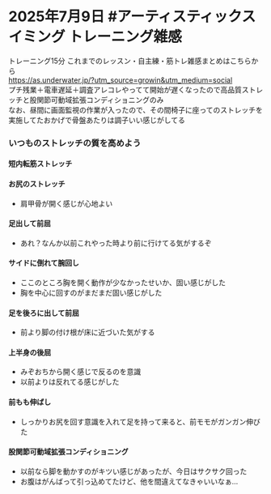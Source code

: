 # 2025年7月9日 #アーティスティックスイミング トレーニング雑感
トレーニング15分
これまでのレッスン・自主練・筋トレ雑感まとめはこちらから  
https://as.underwater.jp/?utm_source=growin&utm_medium=social  
プチ残業＋電車遅延＋調査アレコレやってて開始が遅くなったので高品質ストレッチと股関節可動域拡張コンディショニングのみ  
なお、昼間に画面監視の作業が入ったので、その間椅子に座ってのストレッチを実施してたおかげで骨盤あたりは調子いい感じがしてる  
### いつものストレッチの質を高めよう
#### 短内転筋ストレッチ
#### お尻のストレッチ
- 肩甲骨が開く感じが心地よい
#### 足出して前屈
- あれ？なんか以前これやった時より前に行けてる気がするぞ
#### サイドに倒れて腕回し
- ここのところ胸を開く動作が少なかったせいか、固い感じがした
- 胸を中心に回すのがまだまだ固い感じがした
#### 足を後ろに出して前屈
- 前より脚の付け根が床に近づいた気がする
#### 上半身の後屈
- みぞおちから開く感じで反るのを意識
- 以前よりは反れてる感じがした
#### 前もも伸ばし
- しっかりお尻を回す意識を入れて足を持って来ると、前モモがガンガン伸びた
#### 股関節可動域拡張コンディショニング
- 以前なら脚を動かすのがキツい感じがあったが、今日はサクサク回った
- お腹はがんばって引っ込めてたけど、他を間違えてなきゃいいなぁ…